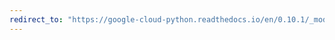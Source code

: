 ```yaml
---
redirect_to: "https://google-cloud-python.readthedocs.io/en/0.10.1/_modules/gcloud/credentials.html"
---
```

